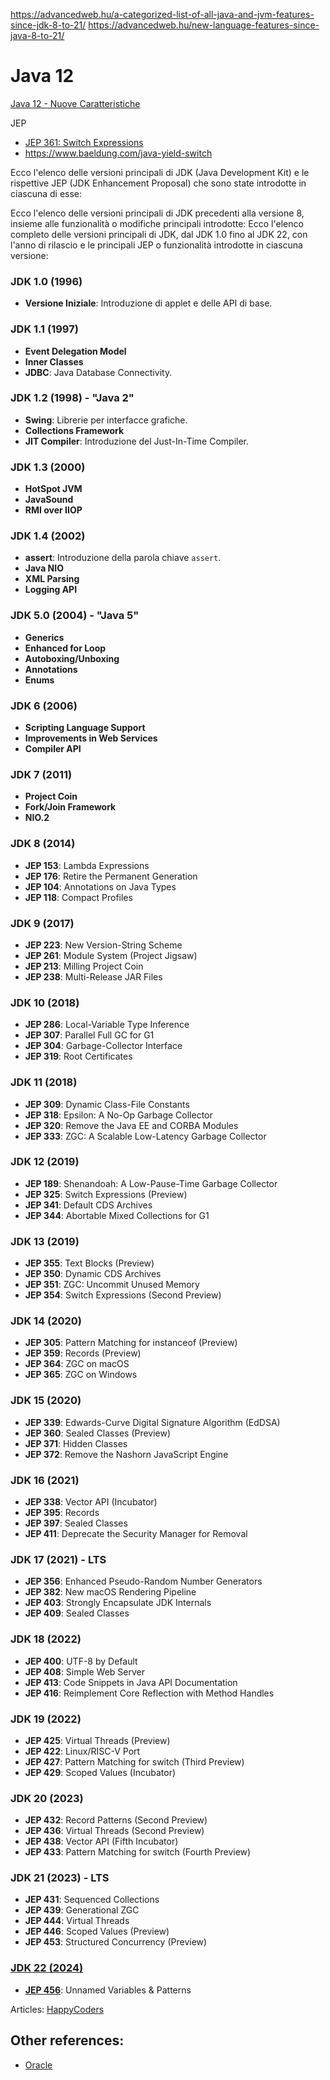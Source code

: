 https://advancedweb.hu/a-categorized-list-of-all-java-and-jvm-features-since-jdk-8-to-21/
https://advancedweb.hu/new-language-features-since-java-8-to-21/


# Java 12

[Java 12 - Nuove Caratteristiche](https://www.baeldung.com/java-12-new-features)


JEP
- [JEP 361: Switch Expressions](https://openjdk.org/jeps/361)
- https://www.baeldung.com/java-yield-switch



Ecco l'elenco delle versioni principali di JDK (Java Development Kit) e le rispettive JEP (JDK Enhancement Proposal) che sono state introdotte in ciascuna di esse:

Ecco l'elenco delle versioni principali di JDK precedenti alla versione 8, insieme alle funzionalità o modifiche principali introdotte:
Ecco l'elenco completo delle versioni principali di JDK, dal JDK 1.0 fino al JDK 22, con l'anno di rilascio e le principali JEP o funzionalità introdotte in ciascuna versione:

### JDK 1.0 (1996)
- **Versione Iniziale**: Introduzione di applet e delle API di base.

### JDK 1.1 (1997)
- **Event Delegation Model**
- **Inner Classes**
- **JDBC**: Java Database Connectivity.

### JDK 1.2 (1998) - "Java 2"
- **Swing**: Librerie per interfacce grafiche.
- **Collections Framework**
- **JIT Compiler**: Introduzione del Just-In-Time Compiler.

### JDK 1.3 (2000)
- **HotSpot JVM**
- **JavaSound**
- **RMI over IIOP**

### JDK 1.4 (2002)
- **assert**: Introduzione della parola chiave `assert`.
- **Java NIO**
- **XML Parsing**
- **Logging API**

### JDK 5.0 (2004) - "Java 5"
- **Generics**
- **Enhanced for Loop**
- **Autoboxing/Unboxing**
- **Annotations**
- **Enums**

### JDK 6 (2006)
- **Scripting Language Support**
- **Improvements in Web Services**
- **Compiler API**

### JDK 7 (2011)
- **Project Coin**
- **Fork/Join Framework**
- **NIO.2**

### JDK 8 (2014)
- **JEP 153**: Lambda Expressions
- **JEP 176**: Retire the Permanent Generation
- **JEP 104**: Annotations on Java Types
- **JEP 118**: Compact Profiles

### JDK 9 (2017)
- **JEP 223**: New Version-String Scheme
- **JEP 261**: Module System (Project Jigsaw)
- **JEP 213**: Milling Project Coin
- **JEP 238**: Multi-Release JAR Files

### JDK 10 (2018)
- **JEP 286**: Local-Variable Type Inference
- **JEP 307**: Parallel Full GC for G1
- **JEP 304**: Garbage-Collector Interface
- **JEP 319**: Root Certificates

### JDK 11 (2018)
- **JEP 309**: Dynamic Class-File Constants
- **JEP 318**: Epsilon: A No-Op Garbage Collector
- **JEP 320**: Remove the Java EE and CORBA Modules
- **JEP 333**: ZGC: A Scalable Low-Latency Garbage Collector

### JDK 12 (2019)
- **JEP 189**: Shenandoah: A Low-Pause-Time Garbage Collector
- **JEP 325**: Switch Expressions (Preview)
- **JEP 341**: Default CDS Archives
- **JEP 344**: Abortable Mixed Collections for G1

### JDK 13 (2019)
- **JEP 355**: Text Blocks (Preview)
- **JEP 350**: Dynamic CDS Archives
- **JEP 351**: ZGC: Uncommit Unused Memory
- **JEP 354**: Switch Expressions (Second Preview)

### JDK 14 (2020)
- **JEP 305**: Pattern Matching for instanceof (Preview)
- **JEP 359**: Records (Preview)
- **JEP 364**: ZGC on macOS
- **JEP 365**: ZGC on Windows

### JDK 15 (2020)
- **JEP 339**: Edwards-Curve Digital Signature Algorithm (EdDSA)
- **JEP 360**: Sealed Classes (Preview)
- **JEP 371**: Hidden Classes
- **JEP 372**: Remove the Nashorn JavaScript Engine

### JDK 16 (2021)
- **JEP 338**: Vector API (Incubator)
- **JEP 395**: Records
- **JEP 397**: Sealed Classes
- **JEP 411**: Deprecate the Security Manager for Removal

### JDK 17 (2021) - LTS
- **JEP 356**: Enhanced Pseudo-Random Number Generators
- **JEP 382**: New macOS Rendering Pipeline
- **JEP 403**: Strongly Encapsulate JDK Internals
- **JEP 409**: Sealed Classes

### JDK 18 (2022)
- **JEP 400**: UTF-8 by Default
- **JEP 408**: Simple Web Server
- **JEP 413**: Code Snippets in Java API Documentation
- **JEP 416**: Reimplement Core Reflection with Method Handles

### JDK 19 (2022)
- **JEP 425**: Virtual Threads (Preview)
- **JEP 422**: Linux/RISC-V Port
- **JEP 427**: Pattern Matching for switch (Third Preview)
- **JEP 429**: Scoped Values (Incubator)

### JDK 20 (2023)
- **JEP 432**: Record Patterns (Second Preview)
- **JEP 436**: Virtual Threads (Second Preview)
- **JEP 438**: Vector API (Fifth Incubator)
- **JEP 433**: Pattern Matching for switch (Fourth Preview)

### JDK 21 (2023) - LTS
- **JEP 431**: Sequenced Collections
- **JEP 439**: Generational ZGC
- **JEP 444**: Virtual Threads
- **JEP 446**: Scoped Values (Preview)
- **JEP 453**: Structured Concurrency (Preview)

### [JDK 22 (2024)](https://openjdk.org/projects/jdk/22/)
- **[JEP 456](https://openjdk.org/jeps/456)**: Unnamed Variables & Patterns

Articles: [HappyCoders](https://www.happycoders.eu/java/java-22-features/) 


## Other references:
- [Oracle](https://www.oracle.com/java/technologies/javase/22all-relnotes.html)


